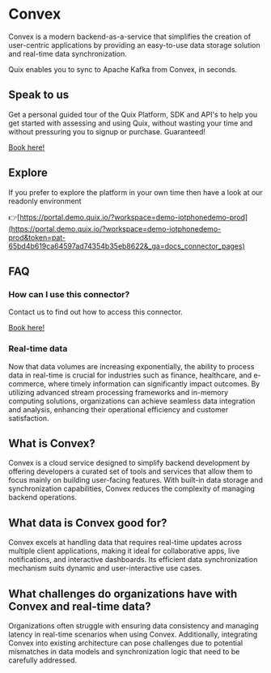 <!--[tech-name]-->
# Convex

<!--[blurb-about-tech]-->
Convex is a modern backend-as-a-service that simplifies the creation of user-centric applications by providing an easy-to-use data storage solution and real-time data synchronization.

Quix enables you to sync to Apache Kafka <span id="to_or_from">from</span> <span id="techname">Convex</span>, in seconds.

## Speak to us

Get a personal guided tour of the Quix Platform, SDK and API's to help you get started with assessing and using Quix, without wasting your time and without pressuring you to signup or purchase. Guaranteed!

[Book here!](https://quix.io/book-a-demo)

## Explore

If you prefer to explore the platform in your own time then have a look at our readonly environment

👉[https://portal.demo.quix.io/?workspace=demo-iotphonedemo-prod](https://portal.demo.quix.io/?workspace=demo-iotphonedemo-prod&token=pat-65bd4b619ca64597ad74354b35eb8622&_ga=docs_connector_pages)

## FAQ 

### How can I use this connector?

Contact us to find out how to access this connector.

[Book here!](https://quix.io/book-a-demo)

### Real-time data

Now that data volumes are increasing exponentially, the ability to process data in real-time is crucial for industries such as finance, healthcare, and e-commerce, where timely information can significantly impact outcomes. By utilizing advanced stream processing frameworks and in-memory computing solutions, organizations can achieve seamless data integration and analysis, enhancing their operational efficiency and customer satisfaction.

## What is <span id="techname">Convex</span>?

<!--[tech-seo-text]-->
Convex is a cloud service designed to simplify backend development by offering developers a curated set of tools and services that allow them to focus mainly on building user-facing features. With built-in data storage and synchronization capabilities, Convex reduces the complexity of managing backend operations.

## What data is <span id="techname">Convex</span> good for?

<!--[tech-data-seo-text]-->
Convex excels at handling data that requires real-time updates across multiple client applications, making it ideal for collaborative apps, live notifications, and interactive dashboards. Its efficient data synchronization mechanism suits dynamic and user-interactive use cases.

## What challenges do organizations have with <span id="techname">Convex</span> and real-time data?

<!--[tech-challenges-seo-text]-->
Organizations often struggle with ensuring data consistency and managing latency in real-time scenarios when using Convex. Additionally, integrating Convex into existing architecture can pose challenges due to potential mismatches in data models and synchronization logic that need to be carefully addressed.